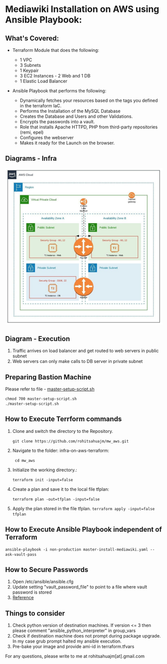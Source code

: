 Mediawiki Installation on AWS using Ansible Playbook: 
========================================================


What's Covered:
----------------
 - Terraform Module that does the following: 
 	- 1 VPC
 	- 3 Subnets  
 	- 1 Keypair 
 	- 3 EC2 Instances - 2 Web and 1 DB
 	- 1 Elastic Load Balancer
   
 - Ansible Playbook that performs the following: 
    - Dynamically fetches your resources based on the tags you defined in the terraform IaC. 
    - Performs the Installation of the MySQL Database
    - Creates the Database and Users and other Validations. 
    - Encrypts the passwords into a vault. 
    - Role that installs Apache HTTPD, PHP from third-party repositories (remi, epel)
    - Configures the webserver
    - Makes it ready for the Launch on the browser. 

## Diagrams - Infra
![AWS Infra Setup](static/mediawiki.jpeg)

## Diagram - Execution
1. Traffic arrives on load balancer and get routed to web servers in public subnet
2. Web servers can only make calls to DB server in private subnet


## Preparing Bastion Machine
Please refer to file - [master-setup-script.sh](master-setup-script.sh)
```
chmod 700 master-setup-script.sh
./master-setup-script.sh
```

## How to Execute Terrform commands
1. Clone and switch the directory to the Repository. 
	
	```git clone https://github.com/rohitsahuajm/mw_aws.git ```

2. Navigate to the folder: infra-on-aws-terraform:

	``` cd mw_aws```
	
3. Initialize the working directory.:

    ```terraform init -input=false```
	
4. Create a plan and save it to the local file tfplan: 

	```terraform plan -out=tfplan -input=false``` 
	
5. Apply the plan stored in the file tfplan.
	```terraform apply -input=false tfplan ``` 


## How to Execute Ansible Playbook independent of Terraform

```
ansible-playbook -i non-production master-install-mediawiki.yaml --ask-vault-pass
```


## How to Secure Passwords
1. Open /etc/ansible/ansible.cfg
2. Update setting "vault_password_file" to point to a file where vault password is stored
3. [Reference](https://www.digitalocean.com/community/tutorials/how-to-use-vault-to-protect-sensitive-ansible-data-on-ubuntu-16-04)

## Things to consider
1. Check python version of destination machines. If version <= 3 then please comment "ansible_python_interpreter" in group_vars
2. Check if destination machine does not prompt during package upgrade. In my case grub prompt halted my ansible execution.
3. Pre-bake your image and provide ami-id in terraform.tfvars

For any questions, please write to me at rohitsahuajm[at].gmail.com
